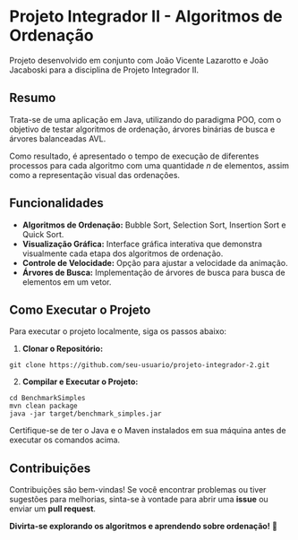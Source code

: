 # Projeto Integrador II - Algoritmos de Ordenação

Projeto desenvolvido em conjunto com João Vicente Lazarotto e João Jacaboski para a disciplina de Projeto Integrador II.

## Resumo

Trata-se de uma aplicação em Java, utilizando do paradigma POO, com o objetivo de testar algoritmos de ordenação, árvores binárias de busca e árvores balanceadas AVL.

Como resultado, é apresentado o tempo de execução de diferentes processos para cada algoritmo com uma quantidade *n* de elementos, assim como a representação visual das ordenações.

## Funcionalidades

- **Algoritmos de Ordenação:** Bubble Sort, Selection Sort, Insertion Sort e Quick Sort.
- **Visualização Gráfica:** Interface gráfica interativa que demonstra visualmente cada etapa dos algoritmos de ordenação.
- **Controle de Velocidade:** Opção para ajustar a velocidade da animação.
- **Árvores de Busca:** Implementação de árvores de busca para busca de elementos em um vetor.

## Como Executar o Projeto

Para executar o projeto localmente, siga os passos abaixo:

1. **Clonar o Repositório:**
```
git clone https://github.com/seu-usuario/projeto-integrador-2.git
```
2. **Compilar e Executar o Projeto:**
```
cd BenchmarkSimples
mvn clean package
java -jar target/benchmark_simples.jar
```
Certifique-se de ter o Java e o Maven instalados em sua máquina antes de executar os comandos acima.

## Contribuições

Contribuições são bem-vindas! Se você encontrar problemas ou tiver sugestões para melhorias, sinta-se à vontade para abrir uma **issue** ou enviar um **pull request**.

**Divirta-se explorando os algoritmos e aprendendo sobre ordenação!** 🚀
